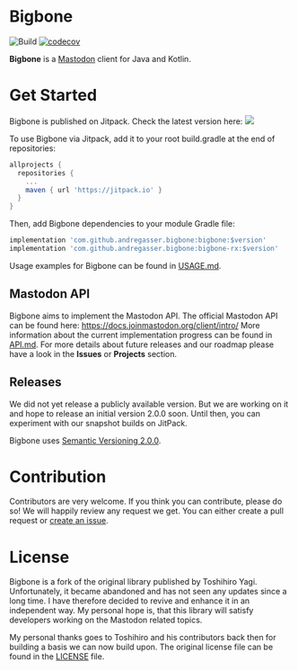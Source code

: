 # Bigbone

![Build](https://github.com/andregasser/bigbone/actions/workflows/build.yml/badge.svg)
[![codecov](https://codecov.io/gh/andregasser/bigbone/branch/master/graph/badge.svg?token=3AFHQQH547)](https://codecov.io/gh/andregasser/bigbone)

**Bigbone** is a [Mastodon](https://docs.joinmastodon.org/) client for Java and Kotlin.


# Get Started

Bigbone is published on Jitpack. Check the latest version here:
[![](https://jitpack.io/v/andregasser/bigbone.svg)](https://jitpack.io/#andregasser/bigbone)

To use Bigbone via Jitpack, add it to your root build.gradle at the end of repositories:

```groovy
allprojects {
  repositories {
    ...
    maven { url 'https://jitpack.io' }
  }
}
```

Then, add Bigbone dependencies to your module Gradle file:

```groovy
implementation 'com.github.andregasser.bigbone:bigbone:$version'
implementation 'com.github.andregasser.bigbone:bigbone-rx:$version'
```

Usage examples for Bigbone can be found in [USAGE.md](USAGE.md).

## Mastodon API 

Bigbone aims to implement the Mastodon API. The official Mastodon API can be found here: https://docs.joinmastodon.org/client/intro/
More information about the current implementation progress can be found in [API.md](API.md). For more details about future releases 
and our roadmap please have a look in the __Issues__ or __Projects__ section. 

## Releases
We did not yet release a publicly available version. But we are working on it and hope to release an initial version 2.0.0 soon. Until then,
you can experiment with our snapshot builds on JitPack.

Bigbone uses [Semantic Versioning 2.0.0](http://semver.org/spec/v2.0.0.html).

# Contribution
Contributors are very welcome. If you think you can contribute, please do so! We will happily review any request we get. You can either
create a pull request or [create an issue](https://github.com/andregasser/bigbone/issues). 

# License
Bigbone is a fork of the original library published by Toshihiro Yagi. Unfortunately, it became abandoned and has not seen any updates
since a long time. I have therefore decided to revive and enhance it in an independent way. My personal hope is, that this library will
satisfy developers working on the Mastodon related topics. 

My personal thanks goes to Toshihiro and his contributors back then for building a basis we can now build upon.
The original license file can be found in the [LICENSE](LICENSE) file.
